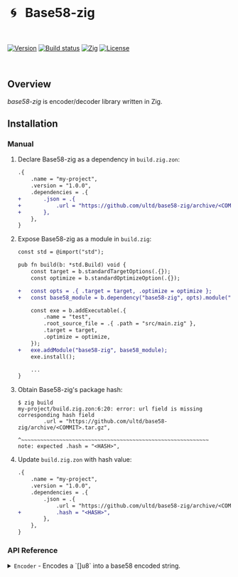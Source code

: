 <br/>

<p align="center">
  <h1>&nbsp;🌀 &nbsp;&nbsp;Base58-zig</h1>
    <br/>
    <br/>
  <a href="https://github.com/ultd/base58-zig/releases/latest"><img alt="Version" src="https://img.shields.io/github/v/release/ultd/base58-zig?include_prereleases&label=version"></a>
  <a href="https://github.com/ultd/base58-zig/actions/workflows/test.yml"><img alt="Build status" src="https://img.shields.io/github/actions/workflow/status/ultd/base58-zig/test.yml?branch=main" /></a>
  <a href="https://ziglang.org/download"><img alt="Zig" src="https://img.shields.io/badge/zig-master-fd9930.svg"></a>
  <a href="https://github.com/ultd/base58-zig/blob/main/LICENSE"><img alt="License" src="https://img.shields.io/badge/license-MIT-blue"></a>
</p>
<br/>

## Overview

_base58-zig_ is encoder/decoder library written in Zig.

## Installation

### Manual

1. Declare Base58-zig as a dependency in `build.zig.zon`:

   ```diff
   .{
       .name = "my-project",
       .version = "1.0.0",
       .dependencies = .{
   +       .json = .{
   +           .url = "https://github.com/ultd/base58-zig/archive/<COMMIT>.tar.gz",
   +       },
       },
   }
   ```

2. Expose Base58-zig as a module in `build.zig`:

   ```diff
   const std = @import("std");

   pub fn build(b: *std.Build) void {
       const target = b.standardTargetOptions(.{});
       const optimize = b.standardOptimizeOption(.{});

   +   const opts = .{ .target = target, .optimize = optimize };
   +   const base58_module = b.dependency("base58-zig", opts).module("base58-zig");

       const exe = b.addExecutable(.{
           .name = "test",
           .root_source_file = .{ .path = "src/main.zig" },
           .target = target,
           .optimize = optimize,
       });
   +   exe.addModule("base58-zig", base58_module);
       exe.install();

       ...
   }
   ```

3. Obtain Base58-zig's package hash:

   ```
   $ zig build
   my-project/build.zig.zon:6:20: error: url field is missing corresponding hash field
           .url = "https://github.com/ultd/base58-zig/archive/<COMMIT>.tar.gz",
                  ^~~~~~~~~~~~~~~~~~~~~~~~~~~~~~~~~~~~~~~~~~~~~~~~~~~~~~~~~~~~
   note: expected .hash = "<HASH>",
   ```

4. Update `build.zig.zon` with hash value:

   ```diff
   .{
       .name = "my-project",
       .version = "1.0.0",
       .dependencies = .{
           .json = .{
               .url = "https://github.com/ultd/base58-zig/archive/<COMMIT>.tar.gz",
   +           .hash = "<HASH>",
           },
       },
   }
   ```

### API Reference

<details>
<summary><code>Encoder</code> - Encodes a `[]u8` into a base58 encoded string.</summary>

- **Example**

      ```zig
      const std = @import("std");
      const base58 = @import("base58-zig");

      const allocator = std.heap.page_allocator;

      var someBytes = [4]u8{ 10, 20, 30, 40 };

      pub fn main() !void {
          var encoder = base58.Encoder.init();
          var encodedStr: []const u8 = encoder.encode(allocator, someBytes);
          std.log.debug("encoded val: {s}", .{encodedStr});
      }
      ```

  </details>
